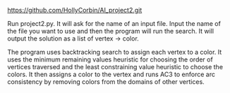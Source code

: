https://github.com/HollyCorbin/AI_project2.git

Run project2.py. It will ask for the name of an input file. Input the name of the file you want to use and then the program will run the search. 
It will output the solution as a list of vertex -> color.

The program uses backtracking search to assign each vertex to a color. It uses the minimum remaining values heuristic for choosing the order of vertices traversed and the least constraining value heuristic to choose the colors. It then assigns a color to the vertex and runs AC3 to enforce arc consistency by removing colors from the domains of other vertices.  
